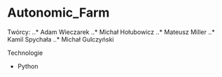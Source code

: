 # Autonomic_Farm

Twórcy:
..* Adam Wieczarek
..* Michał Hołubowicz
..* Mateusz Miller
..* Kamil Spychała 
..* Michał Gulczyński

Technologie
- Python